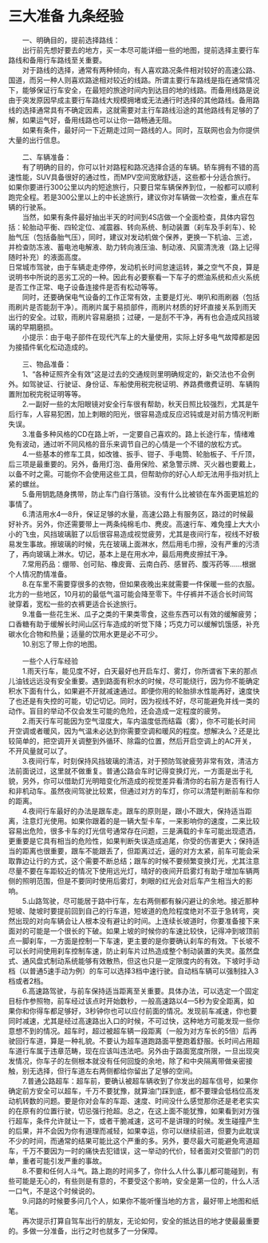 # 三大准备 九条经验  

&emsp;&emsp;一、明确目的，提前选择路线：  
&emsp;&emsp;出行前先想好要去的地方，买一本尽可能详细一些的地图，提前选择主要行车路线和备用行车路线至关重要。  
&emsp;&emsp;对于路线的选择，通常有两种倾向，有人喜欢路况条件相对较好的高速公路、国道，而另一种人则喜欢路途相对较近的线路。所谓主要行车路线是指在通常情况下，能够保证行车安全，在最短的旅途时间内到达目的地的线路。而备用线路是说由于突发原因早成主要行车路线大规模拥堵或无法通行时选择的其他路线。备用路线的选择通常具有不确定因素，这就需要对主行车路线沿途的其他路线有足够的了解，如果运气好，备用线路也可以让你一路畅通无阻。  
&emsp;&emsp;如果有条件，最好问一下近期走过同一路线的人。同时，互联网也会为你提供大量的出行信息。  

&emsp;&emsp;二、车辆准备：  
&emsp;&emsp;有了明确的目的，你可以针对路程和路况选择合适的车辆。轿车拥有不错的高速性能，SUV具备很好的通过性，而MPV空间宽敞舒适，这些都十分适合旅行。如果你要进行300公里以内的短途旅行，只要日常车辆保养到位，一般都可以顺利跑完全程。若是300公里以上的中长途旅行，建议你对车辆做一次检查，重点在车辆的行驶系。  
&emsp;&emsp;当然，如果有条件最好抽出半天的时间到4S店做一个全面检查，具体内容包括：轮胎动平衡、四轮定位、减震器、转向系统、制动装置（刹车及手刹车）、轮胎气压（包括备胎气压），同时，建议对发动机做个保养，更换一下机油、三滤，并检查防冻液、蓄电池电解液、助力转向液压油、制动液、风窗清洗液（路上记得随时补充）的液面高度。  
日常城市驾驶，由于车辆走走停停，发动机长时间怠速运转，兼之空气不良，算是说明书中所说的恶劣工况的一种。因此有必要察看一下车子的燃油系统和点火系统是否工作正常、电子设备连接件是否有松动等等。  
&emsp;&emsp;同时，还要确保电气设备的工作正常有效，主要是灯光、喇叭和雨刷器（包括雨刷片是否能刮干净）。雨刷片属于易损部件，雨刷片材质的好坏直接关系到雨天出行的安全。过软，雨刷片容易磨损；过硬，一是刮不干净，再有也会造成风挡玻璃的早期磨损。  
&emsp;&emsp;小提示：由于电子部件在现代汽车上的大量使用，实际上好多电气故障都是因为接插件氧化松动造成的。  

&emsp;&emsp;三、物品准备：  
&emsp;&emsp;1、“各种证照齐全有效”这是过去的交通规则里明确规定的，新交法也不会例外。如驾驶证、行驶证、身份证、车船使用税完税证明、养路费缴费证明、车辆购置附加税完税证明等等。  
&emsp;&emsp;2.一副好一些的太阳眼镜对安全行车很有帮助，秋天日照比较强烈，尤其是午后行车，人容易犯困，加上刺眼的阳光，很容易造成反应迟钝或是对前方情况判断失误。  
&emsp;&emsp;3.准备多种风格的CD在路上听，一定要自己喜欢的。路上长途行车，情绪难免有波动，通过听不同风格的音乐来调节自己的心情是一个不错的放松方式。  
&emsp;&emsp;4.一些基本的修车工具，如改锥、扳手、钳子、手电筒、轮胎板子、千斤顶，后三项是最重要的。另外，备用灯泡、备用保险、紧急警示牌、灭火器也要戴上，以备不时之需。可能你不会使用这些工具，但帮助你的好心人却无法用手指对抗上紧的螺丝。  
&emsp;&emsp;5.备用钥匙随身携带，防止车门自行落锁。没有什么比被锁在车外面更尴尬的事情了。  
&emsp;&emsp;6.清洁用水4—8升，保证足够的水量，高速公路上有服务区，路过的时候最好补齐。另外，你还需要带上一两条纯棉毛巾、麂皮。高速行车、难免撞上大大小小的飞虫，风挡玻璃脏了以后很容易造成视觉疲劳，尤其是夜间行车，视线不好极易发生事故。擦玻璃的时候，先在玻璃上面淋水，然后用毛巾擦，没有严重的污渍了，再向玻璃上淋水。切记，基本上是在用水冲，最后用麂皮擦拭干净。  
&emsp;&emsp;7.常用药品：绷带、创可贴、橡皮膏、云南白药、感冒药、腹泻药等……根据个人情况酌情准备。  
&emsp;&emsp;8.在车里不需要穿很多的衣物，但如果夜晚出来就需要一件保暖一些的衣服。北方的一些地区，10月初的最低气温可能会降至零下。牛仔裤并不适合长时间驾驶穿着，宽松一些的衣裤更适合长途旅行。  
&emsp;&emsp;9.准备一些花生米、瓜子之类的干果类零食，这些东西可以有效的缓解疲劳；口香糖有助于缓解长时间山区行车造成的听觉下降；巧克力可以缓解饥饿感，补充碳水化合物和热量；适量的饮用水更是必不可少。  
&emsp;&emsp;10.别忘了带上你的地图。  

&emsp;&emsp;一些个人行车经验  
&emsp;&emsp;1.雨天行车，能见度不好，白天最好也开启车灯、雾灯，你所谓省下来的那点儿油钱远远没有安全重要。遇到路面有积水的时候，尽可能绕行，因为你不能确定积水下面有什么，如果避不开就减速通过。即便你用的轮胎排水性能再好，速度快了也还是有失控的可能，切记切记。同时，因为视线不好，尽可能避免并线一类的动作。盲目的举动不仅会发生可能的危险，还会造成一定程度的疲劳。  
&emsp;&emsp;2.雨天行车可能因为空气湿度大，车内温度低而结霜（雾），你不可能长时间开空调或者暖风，因为气温未必达到你需要空调和暖风的程度。想解决么？还是比较简单的，把空调开关调整到外循环、除霜的位置，然后开启空调上的AC开关，不开风量就可以了。  
&emsp;&emsp;3.夜间行车，时刻保持风挡玻璃的清洁，对于预防驾驶疲劳非常有效，清洁方法前面说过，这里就不做重复。普通公路会车时记得变换灯光，一方面是出于礼貌，另外，你可以借助灯光明暗变化所造成的视觉差异看清你的右前方是否有行人和非机动车。虽然夜间驾驶比较累，但通过对方的车灯，你可以清楚判断前车和你的距离。  
&emsp;&emsp;4.夜间行车最好的办法是跟车走。跟车的原则是，跟小不跟大，保持适当距离，注意灯光使用。如果你跟着的是一辆大型卡车，一来影响你的速度，二来比较容易出危险，很多卡车的灯光信号通常存在问题，三是满载的卡车可能出现遗洒，更重要是它具有相当的危险性，如果判断失误造成追尾，你受的伤害更大；保持适当的距离也很重要，跟车不能跟丢了，但距离过近，逼的对方太紧，前车可能会采取靠边让行的方式，这个需要不断总结；跟车的时候不要频繁变换灯光，尤其注意尽量不要在车距较近的情况下使用远光灯，晴好的夜间开启雾灯有助于增加车辆两侧的照明范围，但是不要同时使用后雾灯，刺眼的红光会对后车产生相当大的影响。  
&emsp;&emsp;5.山路驾驶，尽可能居于路中行车，左右两侧都有躲闪避让的余地。接近那种短坡、陡坡时要提前回到自己的行车道，短坡道的危险程度绝对不亚于急转弯，突然出现的对向车辆会让人根本没有避让的时间。上连续长坡道时，你要准备接下来面对的可能是一个很长的下破。如果上坡的时候你的车速比较快，记得冲到坡顶前点一脚刹车，一方面是控制一下车速，更主要的是你要确认刹车的有效。下长坡不可以长时间使用刹车控制车速，防止刹车片过热造成整个制动装置的失灵。虽然盘式、通风盘式制动系统能够有效散热，但这也只是一定限度内的有效。下坡时手动档（以普通5速手动为例）的车可以选择3档中速行驶。自动档车辆可以强制挂入3档或者2档。  
&emsp;&emsp;6.高速路驾驶，与前车保持适当距离至关重要。具体办法，可以选定一个固定目标作参照物，前车经过该点时开始数秒，一般高速路以4—5秒为安全距离，如果你和你得车都足够好，3秒钟你也可以应付前面的情况。发现前车减速，你也要同时减速，尤其是经过高速路出入口的时候，不可过快，这种地方可能发现一些你意想不到的情况。超车时，超过被超车辆一段距离（一般为对方车长的5倍）后再驶回行车道，算是一种礼貌。不要认为超车道跑路面平整跑着舒服。长时间占用超车道行车属于违章范畴，现在应该叫违法吧。另外由于路面宽度所限，一旦出现突发情况，你车子的左侧根本就没有任何回旋的余地，除了和中央隔离带做亲密接触，别无选择，但行车道左右两侧都给你留出了足够的空间。  
&emsp;&emsp;7.普通公路超车：超车前，要确认被超车辆收到了你发出的超车信号，如果你确定前方安全可以超车，千万不要犹豫，就算油门踩到底，都不要理会低档位高发动机转数的问题。要是你对会车的车距、速度、时间没什么感觉那你还是老老实实的在原有的位置行驶，切忌强行抢超。总之，在这上面不能犹豫，如果看到对方强行超车，条件允许就让一下，或者干脆减速，这可不是讲理的时候。发生碰撞产生的后果，并不会因为你有道理而减轻，如果幸运，你可以继续前进，但要为此耽误不少的时间，而通常的结果可能比这个严重的多。另外，要尽最大可能避免弯道超车，千万不要因为一时的痛快去犯错误，这一举动的代价，轻者面对交管部门的罚单，重者可能引发严重的事故。  
&emsp;&emsp;8.不要和任何人斗气。路上跑的时间多了，你什么人什么事儿都可能碰到，有些可能是无心的，有些则是有意的，不要受这个影响，安全是第一位的，什么人活一口气，不是这个时候说的。  
&emsp;&emsp;9.问路的时候要多问几个人，如果你不能听懂当地的方言，最好带上地图和纸笔。  
&emsp;&emsp;再次提示打算自驾车出行的朋友，无论如何，安全的抵达目的地才使最最重要的。多做一分准备，出行之时也就多了一分保障。  
